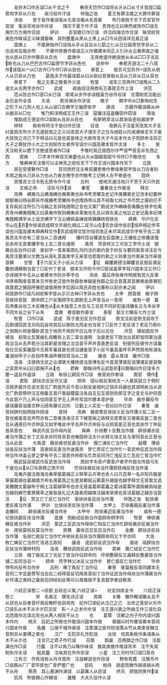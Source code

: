 <!-- { "loadSidebar": true } -->
　　金铃木□作舌误□从干戈之干
　　奉将天罚作□误将从爿从□从寸爿音戕□扁旁肉字非从爪也　　染污俗作汗误
　　仲虺之诰
　　夏王有罪注桀之大罪作罪误
　　汤诰
　　至于亳作毫误亳从乇音泊毫从毛音豪
　　布行虐政于天下百官官作宫误　寃诉天地诉作许误
　　降灾于夏于作子误　贲饰也又曰焕然咸饰作□误无用尔万方用作羽误
　　伊训
　　百官緫已作巳误　终洽四海洽作合误　昧求财货美色作昩误正义昧谓昏昧　其刑墨墨从黑从土黑上从□今从田误详见易正误
　　盘庚上
　　不匿厥指作□误指从手从旨旨从匕筯之匕从日日扁旁甘字非从二也说命旨哉亦然
　　不昬作劳昬作昏误正义作昬建本同正义引孙炎云昬夙夜之强也从民从日亦作暋非从氏也
　　盘庚中
　　无胥绝逺作絶误绝从糸从□□子劣反断也从刀从巴巴古作□扁旁节字非从色也
　　说命中
　　奉若天道注二十八宿作误宿从宀从□古作□今作□非从伯也
　　泰誓上
　　胜负可见负作误负从侧人从贝非从力也
　　勗哉夫子作朂误勗从曰从助曰音冒助从且从力非从日从耳也
　　泰誓下
　　我之无善之致善作义误
　　牧誓
　　戎车三百两作□误两从二入说文从古两字亦作□
　　武成
　　政由旧注用商先王善政王作上误
　　洪范
　　范从防古作□音□从巳误　隂骘从步作歩误旣富方谷作谷误　沈濳刚克注能出金石金作全误
　　大诰
　　若涉渊水作渉误
　　微子
　　微字中从□象物初生之形下从几侧人也上从山误□古微字又偏旁耑字
　　康诰
　　丕蔽作蔽误蔽从艸从敝非从□也
　　惟乃知注明成王王作三误　寇攘注寇盗攘窃作窃误
　　酒诰
　　惟助成王德显作□误助从且非从目也
　　有斯明享注以其渐染恶俗漏渐字
　　梓材
　　我有师师注于是曰作日误
　　召诰
　　改厥元子注皇天改其大子言纣虽爲天所大子无道犹改之正义曰改其大子谓天子之位与他姓以托戒诸侯言天子虽大犹改之况己下乎释诂曰元首也首是体之大故传言大子今监本作太子而顾命注将正大子之尊犹作小大之大则知作太者传写误尔兴国及建本皆作太误
　　多士
　　旻天注称天以愍下言愍道至者作□误
　　予惟时其迁居西尔作覀误覀音亚非东西之西
　　君奭
　　□字本作奭说文奭盛也从大从皕皕音陌今书作□不敢改也
　　多方
　　惟典神天注惟可以主神天之祀任天下下作王误兴国本作天下
　　立政
　　其在受德暋作□误
　　百司庶府注主券契藏吏券作劵误券契字皆从刀古者刻木爲之故从刀非从力也从力者古倦字亦作勌考工记辀人左不劵是也
　　囧命
　　其惟吉士注令色无质令作今误
　　吕刑
　　绝地天通注地只不至于天只作民误
　　文侯之命
　　注彤弓作误
　　秦誓
　　番番良士作畨误
　　释文
　　尧典　嵎夷马云嵎海嵎也夷莱夷也尚书考灵曜及史记作禺銕案史记尧本纪羲仲居郁夷曰旸谷即非作禺銕考灵曜纬书也隋炀帝以其不经取七纬之书尽焚之唐初巳不复存矣此注所引乃马融之言非陆德明之言也又案广韵说文作嵎峓音夷銕古铁字也禹贡靑州嵎夷旣略又曰莱夷作牧则嵎夷非莱夷也孔氏以爲东表之地近之史记禹本纪堣夷旣略堣字从土说文嵎字下注云嵎铁盖峓误爲銕銕转爲铁也
　　舜典　华戸化反华山在农作恒误武成释文华胡化胡瓜二反华山在农亦误作恒农恒声相近传写误也兴国及建本舜典释文作农武成释文犹作恒农改正未尽耳武成华字有平去二音禹贡太华亦有二音当从二音通用
　　播时百谷播波左反盘庚上王播告之修播波饿反余并无音案播字有上去二音合通用
　　禹贡　菏音柯又工可反工字作土误　虢寡白反白作曰误　束如字一音来案周礼司约注约束约音于妙反与要同束音诗注反今禹贡注要束以文教当从周礼音盖束字无来音也若取约勑之义则束当作束来当作来皆音棘
　　甘誓　子六反又子小反从力误
　　征　顚覆厥德注顚覆言反倒反谓反覆倒谓顚倒当音丁□反作丁老误　俶本又作防今作□皆误盖草字耳兴国本注又作□亦误俶字中无从止者建本作防亦草字也
　　汤诰　篇后序咎单作明居咎其九反案书序臯陶臯音髙本又作咎史汉皆作咎繇咎单疑是咎繇之后合音髙其音舅者由晋舅犯爲晋君之舅因呼舅犯或借用咎字后因以爲氏非姓也春秋以前亦未之闻
　　伊训　祠音辞作□误凡祠祀等字皆从示示古神只字非从衣也
　　太甲　顾音故　微子顾音故徐音鼓　顾命顾工户反案顾字礼部韵无上声音当从一音用
　　咸有一德　篇后序桑谷谷工木反楮也从从木独音工木反与工豆反不同非犯庙讳嫌名又与禾谷字不同木谷之谷下从禾
　　盘庚　昬音敏作昏误
　　泰誓　斮又七略反七作士误
　　牧誓　□作□误
　　武成　陈于直刃反刃作忍误
　　倒戈注前徒倒戈自攻于后倒谓回其戈刃向后自攻其后以致败北而走也当音丁□反作丁老反误丁老反乃倒仆之倒倒仆却是偃卧其戈于地而不用则不应云攻于后以北也
　　洪范　揉如酉反作楺误　视常止反案曲礼视瞻有上去二音合通用　治直吏反下政治治其职皆同案治道政治当从去声若分治其职是攻理之治当音平声并音直吏反误　别彼列反彼作方误巢伯仕交反案巢国今无爲军巢县是也资治通鉴音子小反今巢县虽呼平声然其地有湖名巢湖尚呼子小反俗呼焦湖声微轻耳当从二音
　　康诰　勗从耳误　蔽作□误
　　洛诰　注裦扬文武之业谓裦大播扬裦当音博毛反今首音薄谋反误薄谋反是裒聚之裒其中从臼臼音掬不从也
　　君奭　御侮诗传云武臣折曰御侮曰作日误多方　要一遥反作遥误
　　立政　耿徐公颖反作□误　券音劝作劵误
　　周官　傅作误
　　君陈　辟扶亦反反作又误
　　顾命　锐以税反案经文一人冕执锐立于侧阶注锐矛属许氏说文音兊广韵徒外反今音以税反是锐利之锐非兵器也其误明矣当从说文广韵音祭哜注互相备互音户案益稷篇注各自互见互音防防即互字之变文与护同音今此音户乃上声与怙同音互字无上声传写误尔建本音护是
　　毕命　敝步寱反作寐误寱音诣唐文粹元结有寱论吕刑　日勤上人实反一音曰曰作日误
　　秦誓　谝音辩辞约指明指作损误
　　音辩
　　尧典　被皮寄反徐扶义反当作蒲义反二反一音也被虽音去声然亦有二音者洛诰注天下被宽裕之政释文皮寄反又被美反是二音也合从通用日中贞仲反又如字唯此中字去声作贞仲反与众同音是正音也其余作丁仲反皆吴音也
　　昧武内反当作毋内反
　　舜典　扑徐敷卜反敷当作铺　辟徐甫亦反甫当作蒲之长丁丈反余并同皆吴音也唯囧命注太仆长释文诛丈反与掌同音此正音也当从此音
　　大禹谟　蔽徐甫世反甫当作补　慢亡谏反亡当作忙
　　益稷　薄徐扶各反扶当作蒲　迭直结反直当作迪禹贡　梦亡弄反亡当作忙一音武仲反武当作母仲当作冲盖云梦之梦有平去二音若作仲即与忙弄反同沔亡浅反又亡忍反亡皆当作忙
　　緜武延反岷武巾反武皆当作母
　　旅如字韦音卢案音卢者字作玈左传玈弓矢千是也从从□与旅祭之旅不同
　　伾徐扶眉反扶当作蒲郭抚梅反抚当作浦
　　岛夷卉服注南海岛夷草服葛越正义释草云卉草也舎人曰凡百草一名卉知卉服是草服葛越也葛越南方布名用葛爲之左思吴都赋云蕉葛升越是也越字释文无音案文选吴檄魏文葛越布于朔土注葛越草布也亦无音盖葛即葛藟之葛诗葛覃所谓爲絺爲绤是也越则麻苎蕉檾黄草之属皆是礼记大路素而越席注越席草席也音活葛越之越亦当音活
　　征　冥又亡丁反亡当作忙　亳徐扶各反扶当作蒲
　　仲虺之诰　秕徐甫里反甫当作浦
　　伊训　比徐扶至反扶当作蒲
　　太甲上　丕徐甫眉反甫当作浦金縢同
　　辟徐甫亦反甫当作补
　　太甲中　败徐甫迈反甫当作补
　　咸有一德　圮徐扶鄙反扶当作蒲
　　盘庚　恫勑动反勑当作逖顾命侗字同
　　牧誓　俾徐甫婢反甫当作补
　　洪范　蒙武工反武当作母徐亡钩反亡当作忙辟徐甫亦反甫当作补　庑徐莫柱反莫当作勿
　　旅獒　巢徐吕交反吕当作石
　　金縢　辟扶亦反扶当作蒲　名徐亡政反亡当作忙弁徐扶变反扶当作蒲顾命同又卞字亦同
　　大诰　敉亡婢反亡当作忙洛诰立政同
　　康诰　泯武轸反武当作母
　　酒诰　祗辟扶亦反扶当作蒲梓材同
　　洛诰　蘉徐武刚反武当作母
　　君奭　蔑亡结反亡当作忙
　　立政　缀丁衞反又丁劣反丁皆当作征顾命同　伻徐敷耕反又甫耕反敷甫皆当作铺二反同当去一
　　顾命　凭字林父冰反父当作步　冒亡报反亡当作忙
　　毕命　悖布内反布当作步
　　吕刑　椓丁角反丁当作征
　　秦誓　冒莫报反音同建本无音同二字显是赘写当去右二经释音反切用吴音如丁当作征武当作母扶当作蒲甫当作补作浦之类辩之备矣后四经如此等可以类推故不复具载学者自察焉

　　六经正误卷二
<经部,五经总义类,六经正误>
　　钦定四库全书
　　六经正误卷三　　　　　宋　毛居正　撰毛诗正误
　　周南
　　关雎　雎作睢误雎从且不从目也从目者音吁爲反睢盱张目视皃　妃作□误妃从戊己之己　治世之音安以乐作□误乐从木不从朩朩匹刃反　系一人之本作夲误　注王道兴衰之所由王作三误化自北而南作北误北背也从两人相背不从土
　　也
　　葛覃　注卿之内子作内误兴国本作内
　　桃夭　后妃之所致也作致误兴国本作致
　　昏姻以时作昬误昬本音闵兴国本作昏
　　兔置　公侯千城作侯误　注策谋之臣作防误策从竹从束束音棘又音刺非从束缚之束也
　　汉广　无犯非礼作犯误
　　汝坟　伐其条枚作条误条从木不从朩也
　　注言已之君子作巳误
　　召南
　　鹊巢　百两御之作□误　注盈满也作□误
　　行露　注不以角乃以咮作味误　推其类推作堆误羔羊　注不失其制失作夫误
　　殷其靁　注喩其在外作俞误
　　小星　注三月时作□误□音舟
　　江有汜　作有误有从月月音肉　注自解说也作目误
　　野有死麕　注鴈币作□误鴈从厂厂音罕厓也广音俨屋广也
　　邶风
　　柏舟　胡迭而微作胡误胡从肉不从舟
　　燕燕　其心塞渊作渊误　以勗寡人从目误
　　终风　顾我则笑作误
　　凯风　吹彼棘心作棘误
　　雄雉　大夫久役作乆误

